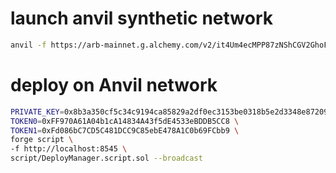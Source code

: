 # launch anvil synthetic network

```bash
anvil -f https://arb-mainnet.g.alchemy.com/v2/it4Um4ecMPP87zNShCGV2GhoFJvxulF8
```

# deploy on Anvil network

```bash
PRIVATE_KEY=0x8b3a350cf5c34c9194ca85829a2df0ec3153be0318b5e2d3348e872092edffba \
TOKEN0=0xFF970A61A04b1cA14834A43f5dE4533eBDDB5CC8 \
TOKEN1=0xFd086bC7CD5C481DCC9C85ebE478A1C0b69FCbb9 \
forge script \
-f http://localhost:8545 \
script/DeployManager.script.sol --broadcast
```
